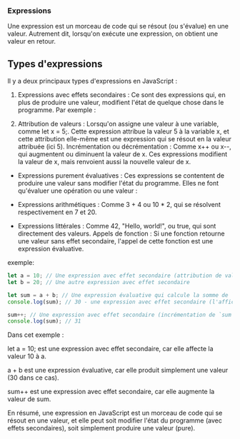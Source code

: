 ### Expressions

Une expression est un morceau de code qui se résout (ou s'évalue) en une valeur.
Autrement dit, lorsqu'on exécute une expression, on obtient une valeur en retour.

## Types d'expressions

Il y a deux principaux types d'expressions en JavaScript :

1. Expressions avec effets secondaires : Ce sont des expressions qui, en plus de produire une valeur, modifient l'état de quelque chose dans le programme. Par exemple :

2. Attribution de valeurs : Lorsqu'on assigne une valeur à une variable, comme let x = 5;. Cette expression attribue la valeur 5 à la variable x, et cette attribution elle-même est une expression qui se résout en la valeur attribuée (ici 5).
   Incrémentation ou décrémentation : Comme x++ ou x--, qui augmentent ou diminuent la valeur de x. Ces expressions modifient la valeur de x, mais renvoient aussi la nouvelle valeur de x.

- Expressions purement évaluatives : Ces expressions se contentent de produire une valeur sans modifier l'état du programme. Elles ne font qu'évaluer une opération ou une valeur :

- Expressions arithmétiques : Comme 3 + 4 ou 10 \* 2, qui se résolvent respectivement en 7 et 20.
- Expressions littérales : Comme 42, "Hello, world!", ou true, qui sont directement des valeurs.
  Appels de fonction : Si une fonction retourne une valeur sans effet secondaire, l'appel de cette fonction est une expression évaluative.

exemple:

```js
let a = 10; // Une expression avec effet secondaire (attribution de valeur)
let b = 20; // Une autre expression avec effet secondaire

let sum = a + b; // Une expression évaluative qui calcule la somme de `a` et `b`
console.log(sum); // 30 - une expression avec effet secondaire (l'affichage dans la console)

sum++; // Une expression avec effet secondaire (incrémentation de `sum`)
console.log(sum); // 31
```

Dans cet exemple :

let a = 10; est une expression avec effet secondaire, car elle affecte la valeur 10 à a.

a + b est une expression évaluative, car elle produit simplement une valeur (30 dans ce cas).

sum++ est une expression avec effet secondaire, car elle augmente la valeur de sum.

En résumé, une expression en JavaScript est un morceau de code qui se résout en une valeur, et elle peut soit modifier l'état du programme (avec effets secondaires), soit simplement produire une valeur (pure).
